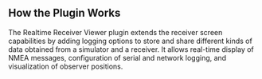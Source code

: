 ## How the Plugin Works

The Realtime Receiver Viewer plugin extends the receiver screen capabilities by adding logging options to store and share different kinds of data obtained from a simulator and a receiver. It allows real-time display of NMEA messages, configuration of serial and network logging, and visualization of observer positions.